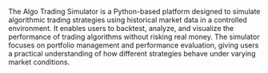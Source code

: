 The Algo Trading Simulator is a Python-based platform designed to simulate algorithmic trading strategies using historical market data in a controlled environment. It enables users to backtest, analyze, and visualize the performance of trading algorithms without risking real money. The simulator focuses on portfolio management and performance evaluation, giving users a practical understanding of how different strategies behave under varying market conditions.
